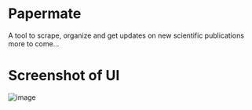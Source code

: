 # Papermate
A tool to scrape, organize and get updates on new scientific publications
more to come...
# Screenshot of UI
![image](https://github.com/daggermaster3000/Paper_scraper/assets/82659911/f8b1e9a5-2b16-45ca-ba5e-7df6a0bf26a9)

